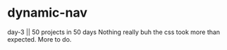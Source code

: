 # dynamic-nav
day-3 || 50 projects in 50 days
Nothing really buh the css took more than expected. More to do.
